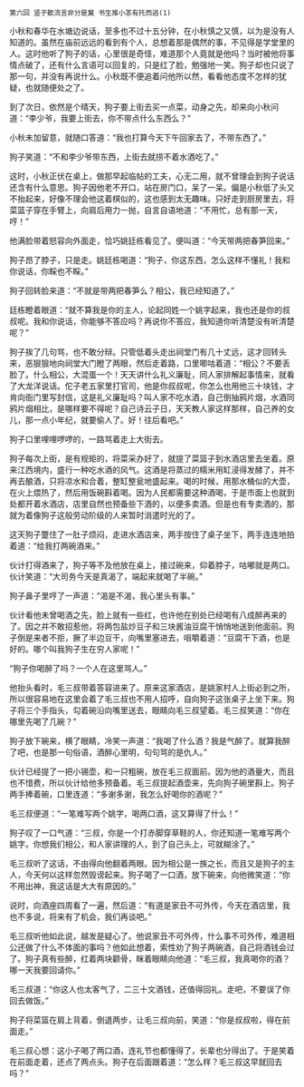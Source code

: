     第六回 竖子散流言非分是冀 书生推小恙有托而逃(1) 

   小秋和春华在水塘边说话，至多也不过十五分钟，在小秋慎之又慎，以为是没有人知道的。虽然在庙前远远的看到有个人，总想着那是偶然的事，不见得是学堂里的人。这时他听了狗子的话，心里很是奇怪，难道那个人竟就是他吗？当时被他将事情点破了，还有什么言语可以回复的，只是红了脸，勉强地一笑。狗子却也只说了那一句，并没有再说什么。小秋既不便追着问他所以然，看看他态度不怎样的犹疑，也就随便处之了。

   到了次日，依然是个晴天，狗子要上街去买一点菜，动身之先，却来向小秋问道：“李少爷，我要上街去，你不带点什么东西么？”

   小秋未加留意，就随口答道：“我也打算今天下午回家去了，不带东西了。”

   狗子笑道：“不和李少爷带东西，上街去就捞不着水酒吃了。”

   这时，小秋正伏在桌上，做那早起临帖的工夫，心无二用，就不曾理会到狗子说话还含有什么意思。狗子因他老不开口，站在房门口，呆了一呆。偏是小秋低了头又不抬起来，好像不理会他这着棋似的，这也感到太无趣味。只好走到厨房里去，将菜篮子穿在手臂上，向肩后用力一抛，自言自语地道：“不用忙，总有那一天，哼！”

   他满脸带着怒容向外面走，恰巧姚廷栋看见了。便叫道：“今天带两把春笋回来。”

   狗子昂了脖子，只是走。姚廷栋喝道：“狗子，你这东西，怎么这样不懂礼！我和你说话，你睬也不睬。”

   狗子回转脸来道：“不就是带两把春笋么？相公，我已经知道了。”

   廷栋瞪着眼道：“就不算我是你的主人，论起同姓一个姚字起来，我也还是你的叔叔呢。我和你说话，你能够不答应吗？再说你不答应，我知道你听清楚没有听清楚呢？”

   狗子挨了几句骂，也不敢分辩。只管低着头走出祠堂门有几十丈远，这才回转头来，恶狠狠地向祠堂大门瞪了两眼，然后走着路，口里唧咕着道：“相公？不要丢脸了。什么相公，大混蛋一个！天天讲什么礼义廉耻，同人家排解起事情来，就看了大龙洋说话。佗子老五家里打官司，他是你叔叔呢，你怎么也用他三十块钱，才肯向衙门里写封信，这是礼义廉耻吗？叫人家不吃水酒，自己倒抽鸦片烟，水酒同鸦片烟相比，是哪样要不得呢？自己诗云子日，天天教人家这样那样，自己养的女儿，那一点小年纪，就要偷人了。好！往后看吧。”

   狗子口里哩哩啰啰的，一路骂着走上大街去。

   狗子每次上街，是有规矩的，将菜采办好了，就提了菜篮子到水酒店里去坐着。原来江西境内，盛行一种吃水酒的风气。这酒是将蒸过的糯米用缸浸得发酵了，并不再去酿酒，只将凉水和合着，整缸整瓮地盛起来。喝的时候，用那水桶似的大壶，在火上煨热了，然后用饭碗斟着喝。因为人民都需要这种酒喝，于是市面上也就到处都开着水酒店，店里自然也预备些下酒的，以便多卖酒。但是也有专卖酒的，那就为着像狗子这般劳动阶级的人来暂时消遣时光的了。

   这天狗子蹩住了一肚子烦闷，走进水酒店来，两手按住了桌子坐下，两手连连地拍着道：“给我打两碗酒来。”

   伙计打得酒来了，狗子等不及他放在桌上，接过碗来，仰着脖子，咕嘟就是两口。伙计笑道：“大司务今天是真渴了，端起来就喝了半碗。”

   狗子鼻子里哼了一声道：“渴是不渴，我心里头有事。”

   伙计看他未曾喝酒之先，脸上就有一些红，也许他在别处已经喝有八成醉再来的了。因之并不敢招惹他，将两包盐炒豆子和三块酱油豆腐干悄悄地送到他面前。狗子倒是来者不拒，撅了半边豆干，向嘴里塞进去，咀嚼着道：“豆腐干下酒，也是好的。哪个叫我狗子生在穷人家呢！”

   “狗子你喝醉了吗？一个人在这里骂人。”

   他抬头看时，毛三叔带着答容进来了。原来这家酒店，是姚家村人上街必到之所，所以很容易地在这里会着了毛三叔也不用人招呼，自向狗子这张桌子上坐下来。狗子将三个手指头，勾着碗沿向嘴里送去，眼睛向毛三叔望着。毛三叔笑道：“你在哪里先喝了几碗？”

   狗子放下碗来，横了眼睛，冷笑一声道：“我喝了什么酒？我是气醉了。就算我醉了吧，也是那一句俗语，酒醉心里明，句句骂的是仇人。”

   伙计已经提了一把小锡壶，和一只粗碗，放在毛三叔面前。因为他的酒量大，而且也不惜费，所以伙计给他多预备着。毛三叔提起酒壶来，先向狗子碗里斟上。狗子两手捧着碗，口里连道：“多谢多谢，我怎么好喝你的酒呢？”

   毛三叔便道：“一笔难写两个姚字，喝两口酒，这又算得了什么！”

   狗子叹了一口气道：“三叔，你是一个打赤脚穿草鞋的人，你还知道一笔难写两个姚字。你想我们相公，和人家讲理的人，到了自己头上，可就糊涂了。”

   毛三叔听了这话，不由得向他翻着两眼。因为相公是一族之长，而且又是狗子的主人，今天何以这样忽然毁谤起来。狗子喝了一口酒，放下碗来，向他微笑道：“你不用出神，我这话是大大有原因的。”

   说时，向酒座四周看了一遍，然后道：“有道是家丑不可外传，今天在酒店里，我也不多说，将来有了机会，我们再谈吧。”

   毛三叔听他如此说，越发是疑心了。他说家丑不可外传，什么事不可外传，难道相公还做了什么不体面的事吗？他如此想着，索性劝了狗子两碗酒，自己将酒钱会过了。狗子真有些醉，红着两块颧骨，眯着眼睛向他道：“毛三叔，我真喝你的酒？哪一天我要回请你。”

   毛三叔道：“你这人也太客气了，二三十文酒钱，还值得回礼。走吧，不要误了你回去做饭。”

   狗子将菜篮在肩上背着，倒退两步，让毛三叔向前，笑道：“你是叔叔啦，得在前面走。”

   毛三叔心想：这小子喝了两口酒，连礼节也都懂得了，长辈也分得出了。于是笑着在前面走着，还点了两点头。狗子在后面跟着道：“怎么样？毛三叔这早就回去吗？”


